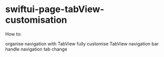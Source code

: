 # swiftui-page-tabView-customisation

How to:

organise navigation with TabView
fully customise TabView navigation bar
handle navigation tab change
